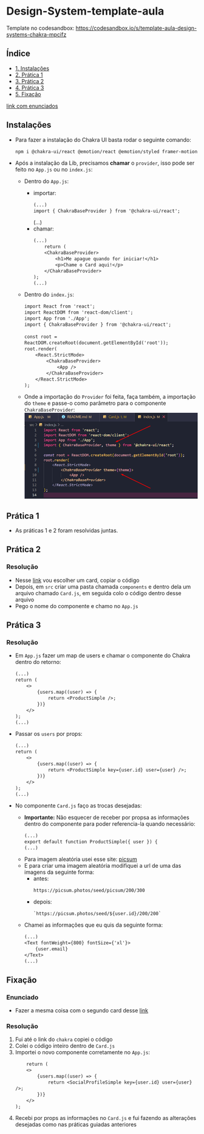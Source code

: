 # Design-System-template-aula

Template no codesandbox:
https://codesandbox.io/s/template-aula-design-systems-chakra-mpcifz

## Índice

-   [1. Instalações](#instalações)
-   [2. Prática 1](#prática-1)
-   [3. Prática 2](#prática-2)
-   [4. Prática 3](#prática-3)
-   [5. Fixação](#fixação)

[link com enunciados](https://docs.google.com/presentation/d/e/2PACX-1vT1cZRej-3FlH63D3r77leM8Obeozt0dNVRgMXv9OQHdRMu-QqAPvrXhiW-LwY1OTiTUX24PLwJab3h/pub?start=false&loop=false&delayms=3000&slide=id.g164569922a2_1_7)

## Instalações

-   Para fazer a instalação do Chakra UI basta rodar o seguinte comando:

    ```
    npm i @chakra-ui/react @emotion/react @emotion/styled framer-motion
    ```

-   Após a instalação da Lib, precisamos **chamar** o `provider`, isso pode ser feito no `App.js` ou no `index.js`:

    -   Dentro do `App.js`:
        -   importar:
            ```
            (...)
            import { ChakraBaseProvider } from '@chakra-ui/react';
            ```
            (...)
        -   chamar:
            ```
            (...)
                return (
                <ChakraBaseProvider>
                    <h1>Me apague quando for iniciar!</h1>
                    <p>Chame o Card aqui!</p>
                </ChakraBaseProvider>
            );
            (...)
            ```
    -   Dentro do `index.js`:

        ```
        import React from 'react';
        import ReactDOM from 'react-dom/client';
        import App from './App';
        import { ChakraBaseProvider } from '@chakra-ui/react';

        const root = ReactDOM.createRoot(document.getElementById('root'));
        root.render(
            <React.StrictMode>
                <ChakraBaseProvider>
                    <App />
                </ChakraBaseProvider>
            </React.StrictMode>
        );
        ```

    -   Onde a importação do `Provider` foi feita, faça também, a importação do `theme` e passe-o como parâmetro para o componente `ChakraBaseProvider`:
        ![Alt text](image.png)

## Prática 1

- As práticas 1 e 2 foram resolvidas juntas.

## Prática 2

### Resolução
-   Nesse [link](https://chakra-templates.dev/components/cards) vou escolher um card, copiar o código
-   Depois, em `src` criar uma pasta chamada `components` e dentro dela um arquivo chamado `Card.js`, em seguida colo o código dentro desse arquivo
-   Pego o nome do componente e chamo no `App.js`

## Prática 3

### Resolução

-   Em `App.js` fazer um map de users e chamar o componente do Chakra dentro do retorno:

    ```
    (...)
    return (
        <>
            {users.map((user) => {
                return <ProductSimple />;
            })}
        </>
    );
    (...)
    ```

-   Passar os `users` por props:
    ```
    (...)
    return (
        <>
            {users.map((user) => {
                return <ProductSimple key={user.id} user={user} />;
            })}
        </>
    );
    (...)
    ```
-   No componente `Card.js` faço as trocas desejadas:
    -   **Importante:** Não esquecer de receber por propsa as informações dentro do componente para poder referencia-la quando necessário:
        ```
        (...)
        export default function ProductSimple({ user }) {
        (...)
        ```
    -   Para imagem aleatória usei esse site: [picsum](https://picsum.photos/)
    -   E para criar uma imagem aleatória modifiquei a url de uma das imagens da seguinte forma:
        -   antes:
            ```
            https://picsum.photos/seed/picsum/200/300
            ```
        -   depois:
            ```
            `https://picsum.photos/seed/${user.id}/200/200`
            ```
    -   Chamei as informações que eu quis da seguinte forma:
        ```
        (...)
        <Text fontWeight={800} fontSize={'xl'}>
            {user.email}
        </Text>
        (...)
        ```

## Fixação

### Enunciado

-   Fazer a mesma coisa com o segundo card desse [link](https://chakra-templates.dev/components/cards)

### Resolução

1. Fui até o link do `chakra` copiei o código
2. Colei o código inteiro dentro de `Card.js`
3. Importei o novo componente corretamente no `App.js`:
    ```
        return (
        <>
            {users.map((user) => {
                return <SocialProfileSimple key={user.id} user={user} />;
            })}
        </>
    );
    ```
4. Recebi por props as informações no `Card.js` e fui fazendo as alterações desejadas como nas práticas guiadas anteriores
